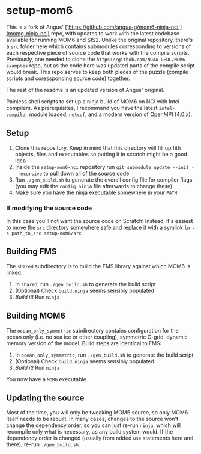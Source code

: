 # setup-mom6
This is a fork of Angus' ['https://github.com/angus-g/mom6-ninja-nci'](momg-ninja-nci) repo, with updates to work with the latest codebase available for running MOM6 and SIS2. Unlike the original repository, there's a `src` folder here which contains submodules corresponding to versions of each respective piece of source code that works with the compile scripts. Previously, one needed to clone the `https://github.com/NOAA-GFDL/MOM6-examples` repo, but as the code here was updated parts of the compile script would break. This repo serves to keep both pieces of the puzzle (compile scripts and coressponding source code) together. 

The rest of the readme is an updated version of Angus' original.

Painless shell scripts to set up a ninja build of MOM6 on NCI with Intel compilers. As prerequisites, I recommend you have the latest `intel-compiler` module loaded, `netcdf`, and a modern version of OpenMPI (4.0.x).

## Setup
1. Clone this repository. Keep in mind that this directory will fill up fith objects, files and executables so putting it in scratch might be a good idea
2. Inside the `setup-mom6-nci` repository run `git submodule update --init --recursive` to pull down all of the source code
3. Run `./gen_build.sh` to generate the overall config file for compiler flags (you may edit the `config.ninja` file afterwards to change these)
4. Make sure you have the [ninja](https://github.com/ninja-build/ninja/releases) executable somewhere in your `PATH`

### If modifying the source code
In this case you'll not want the source code on Scratch! Instead, it's easiest to move the `src` directory somewhere safe and replace it with a symlink `ln -s path_to_src setup-mom6/src`

## Building FMS
The `shared` subdirectory is to build the FMS library against which MOM6 is linked.

1. In `shared`, run `./gen_build.sh` to generate the build script
2. (Optional) Check `build.ninja` seems sensibly populated
3. *Build it!* Run `ninja`

## Building MOM6
The `ocean_only_symmetric` subdirectory contains configuration for the ocean only (i.e. no sea ice or other coupling), symmetric C-grid, dynamic memory version of the model. Build steps are identical to FMS:

1. In `ocean_only_symmetric`, run `./gen_build.sh` to generate the build script
2. (Optional) Check `build.ninja` seems sensibly populated
3. *Build it!* Run `ninja`

You now have a `MOM6` executable.

## Updating the source
Most of the time, you will only be tweaking MOM6 source, so only MOM6 itself needs to be rebuilt. In many cases, changes to the source won't change the dependency order, so you can just re-run `ninja`, which will recompile only what is necessary, as any build system would. If the dependency order is changed (usually from added `use` statements here and there), re-run `./gen_build.sh`.
